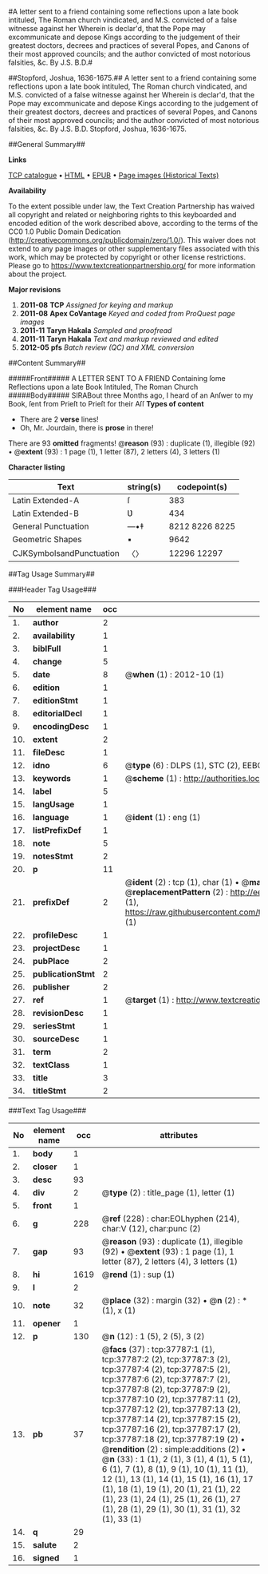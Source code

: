 #A letter sent to a friend containing some reflections upon a late book intituled, The Roman church vindicated, and M.S. convicted of a false witnesse against her Wherein is declar'd, that the Pope may excommunicate and depose Kings according to the judgement of their greatest doctors, decrees and practices of several Popes, and Canons of their most approved councils; and the author convicted of most notorious falsities, &c. By J.S. B.D.#

##Stopford, Joshua, 1636-1675.##
A letter sent to a friend containing some reflections upon a late book intituled, The Roman church vindicated, and M.S. convicted of a false witnesse against her Wherein is declar'd, that the Pope may excommunicate and depose Kings according to the judgement of their greatest doctors, decrees and practices of several Popes, and Canons of their most approved councils; and the author convicted of most notorious falsities, &c. By J.S. B.D.
Stopford, Joshua, 1636-1675.

##General Summary##

**Links**

[TCP catalogue](http://www.ota.ox.ac.uk/tcp/)  • 
[HTML](http://tei.it.ox.ac.uk/tcp/Texts-HTML/free/A61/A61683.html)  • 
[EPUB](http://tei.it.ox.ac.uk/tcp/Texts-EPUB/free/A61/A61683.epub) • 
[Page images (Historical Texts)](https://historicaltexts.jisc.ac.uk/eebo-99833311e)

**Availability**

To the extent possible under law, the Text Creation Partnership has waived all copyright and related or neighboring rights to this keyboarded and encoded edition of the work described above, according to the terms of the CC0 1.0 Public Domain Dedication (http://creativecommons.org/publicdomain/zero/1.0/). This waiver does not extend to any page images or other supplementary files associated with this work, which may be protected by copyright or other license restrictions. Please go to https://www.textcreationpartnership.org/ for more information about the project.

**Major revisions**

1. __2011-08__ __TCP__ *Assigned for keying and markup*
1. __2011-08__ __Apex CoVantage__ *Keyed and coded from ProQuest page images*
1. __2011-11__ __Taryn Hakala__ *Sampled and proofread*
1. __2011-11__ __Taryn Hakala__ *Text and markup reviewed and edited*
1. __2012-05__ __pfs__ *Batch review (QC) and XML conversion*

##Content Summary##

#####Front#####
 A LETTER SENT TO A FRIEND Containing ſome Reflections upon a late Book Intituled, The Roman Church 
#####Body#####
SIRABout three Months ago, I heard of an Anſwer to my Book, ſent from Prieſt to Prieſt for their Aſſ
**Types of content**

  * There are 2 **verse** lines!
  * Oh, Mr. Jourdain, there is **prose** in there!

There are 93 **omitted** fragments! 
 @__reason__ (93) : duplicate (1), illegible (92)  •  @__extent__ (93) : 1 page (1), 1 letter (87), 2 letters (4), 3 letters (1)

**Character listing**


|Text|string(s)|codepoint(s)|
|---|---|---|
|Latin Extended-A|ſ|383|
|Latin Extended-B|Ʋ|434|
|General Punctuation|—•‡|8212 8226 8225|
|Geometric Shapes|▪|9642|
|CJKSymbolsandPunctuation|〈〉|12296 12297|

##Tag Usage Summary##

###Header Tag Usage###

|No|element name|occ|attributes|
|---|---|---|---|
|1.|__author__|2||
|2.|__availability__|1||
|3.|__biblFull__|1||
|4.|__change__|5||
|5.|__date__|8| @__when__ (1) : 2012-10 (1)|
|6.|__edition__|1||
|7.|__editionStmt__|1||
|8.|__editorialDecl__|1||
|9.|__encodingDesc__|1||
|10.|__extent__|2||
|11.|__fileDesc__|1||
|12.|__idno__|6| @__type__ (6) : DLPS (1), STC (2), EEBO-CITATION (1), PROQUEST (1), VID (1)|
|13.|__keywords__|1| @__scheme__ (1) : http://authorities.loc.gov/ (1)|
|14.|__label__|5||
|15.|__langUsage__|1||
|16.|__language__|1| @__ident__ (1) : eng (1)|
|17.|__listPrefixDef__|1||
|18.|__note__|5||
|19.|__notesStmt__|2||
|20.|__p__|11||
|21.|__prefixDef__|2| @__ident__ (2) : tcp (1), char (1)  •  @__matchPattern__ (2) : ([0-9\-]+):([0-9IVX]+) (1), (.+) (1)  •  @__replacementPattern__ (2) : http://eebo.chadwyck.com/downloadtiff?vid=$1&page=$2 (1), https://raw.githubusercontent.com/textcreationpartnership/Texts/master/tcpchars.xml#$1 (1)|
|22.|__profileDesc__|1||
|23.|__projectDesc__|1||
|24.|__pubPlace__|2||
|25.|__publicationStmt__|2||
|26.|__publisher__|2||
|27.|__ref__|1| @__target__ (1) : http://www.textcreationpartnership.org/docs/. (1)|
|28.|__revisionDesc__|1||
|29.|__seriesStmt__|1||
|30.|__sourceDesc__|1||
|31.|__term__|2||
|32.|__textClass__|1||
|33.|__title__|3||
|34.|__titleStmt__|2||


###Text Tag Usage###

|No|element name|occ|attributes|
|---|---|---|---|
|1.|__body__|1||
|2.|__closer__|1||
|3.|__desc__|93||
|4.|__div__|2| @__type__ (2) : title_page (1), letter (1)|
|5.|__front__|1||
|6.|__g__|228| @__ref__ (228) : char:EOLhyphen (214), char:V (12), char:punc (2)|
|7.|__gap__|93| @__reason__ (93) : duplicate (1), illegible (92)  •  @__extent__ (93) : 1 page (1), 1 letter (87), 2 letters (4), 3 letters (1)|
|8.|__hi__|1619| @__rend__ (1) : sup (1)|
|9.|__l__|2||
|10.|__note__|32| @__place__ (32) : margin (32)  •  @__n__ (2) : * (1), x (1)|
|11.|__opener__|1||
|12.|__p__|130| @__n__ (12) : 1 (5), 2 (5), 3 (2)|
|13.|__pb__|37| @__facs__ (37) : tcp:37787:1 (1), tcp:37787:2 (2), tcp:37787:3 (2), tcp:37787:4 (2), tcp:37787:5 (2), tcp:37787:6 (2), tcp:37787:7 (2), tcp:37787:8 (2), tcp:37787:9 (2), tcp:37787:10 (2), tcp:37787:11 (2), tcp:37787:12 (2), tcp:37787:13 (2), tcp:37787:14 (2), tcp:37787:15 (2), tcp:37787:16 (2), tcp:37787:17 (2), tcp:37787:18 (2), tcp:37787:19 (2)  •  @__rendition__ (2) : simple:additions (2)  •  @__n__ (33) : 1 (1), 2 (1), 3 (1), 4 (1), 5 (1), 6 (1), 7 (1), 8 (1), 9 (1), 10 (1), 11 (1), 12 (1), 13 (1), 14 (1), 15 (1), 16 (1), 17 (1), 18 (1), 19 (1), 20 (1), 21 (1), 22 (1), 23 (1), 24 (1), 25 (1), 26 (1), 27 (1), 28 (1), 29 (1), 30 (1), 31 (1), 32 (1), 33 (1)|
|14.|__q__|29||
|15.|__salute__|2||
|16.|__signed__|1||

